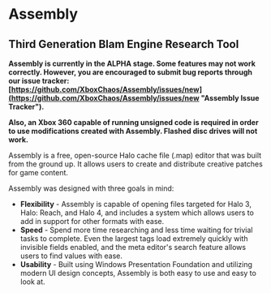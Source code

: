# Assembly #
## Third Generation Blam Engine Research Tool ##

__Assembly is currently in the ALPHA stage. Some features may not work correctly. However, you are encouraged to submit bug reports through our issue tracker: [https://github.com/XboxChaos/Assembly/issues/new](https://github.com/XboxChaos/Assembly/issues/new "Assembly Issue Tracker").__

__Also, an Xbox 360 capable of running unsigned code is required in order to use modifications created with Assembly. Flashed disc drives will not work.__


Assembly is a free, open-source Halo cache file (.map) editor that was built from the ground up. It allows users to create and distribute creative patches for game content.

Assembly was designed with three goals in mind: 

* __Flexibility__ - Assembly is capable of opening files targeted for Halo 3, Halo: Reach, and Halo 4, and includes a system which allows users to add in support for other formats with ease.
* __Speed__ - Spend more time researching and less time waiting for trivial tasks to complete. Even the largest tags load extremely quickly with invisible fields enabled, and the meta editor's search feature allows users to find values with ease.
* __Usability__ - Built using Windows Presentation Foundation and utilizing modern UI design concepts, Assembly is both easy to use and easy to look at.
